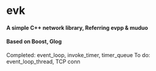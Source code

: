# evk
#### A simple C++ network library, Referring evpp & muduo
#### Based on Boost, Glog

Completed: event_loop, invoke_timer, timer_queue
To do: event_loop_thread, TCP conn

